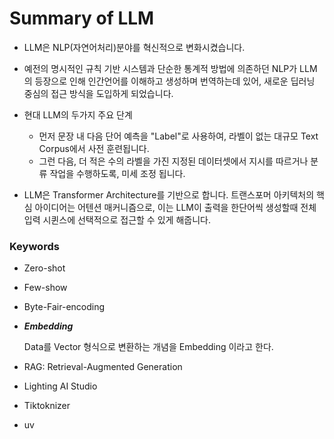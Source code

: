 # Summary of LLM



* LLM은 NLP(자연어처리)분야를 혁신적으로 변화시켰습니다.
* 예전의 명시적인 규칙 기반 시스템과 단순한 통계적 방법에 의존하던 NLP가 LLM의 등장으로 인해 인간언어를 이해하고 생성하며 번역하는데 있어, 새로운 딥러닝 중심의 접근 방식을 도입하게 되었습니다.





* 현대 LLM의 두가지 주요 단계
  * 먼저 문장 내 다음 단어 예측을 "Label"로 사용하여, 라벨이 없는 대규모 Text Corpus에서 사전 훈련됩니다.
  * 그런 다음, 더 적은 수의 라벨을 가진 지정된 데이터셋에서 지시를 따르거나 분류 작업을 수행하도록, 미세 조정 됩니다.
* LLM은 Transformer Architecture를 기반으로 합니다. 트랜스포머 아키텍처의 핵심 아이디어는 어텐션 매커니즘으로, 이는 LLM이 출력을 한단어씩 생성할때 전체 입력 시퀸스에 선택적으로 접근할 수 있게 해줍니다.





### Keywords

* Zero-shot

* Few-show

* Byte-Fair-encoding

* ***Embedding*** 

  Data를 Vector 형식으로 변환하는 개념을 Embedding 이라고 한다.

*  RAG: Retrieval-Augmented Generation

* Lighting AI Studio

* Tiktoknizer

* uv

